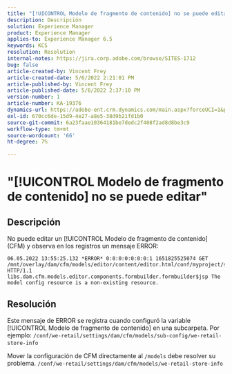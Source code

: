 ```yaml
---
title: "[!UICONTROL Modelo de fragmento de contenido] no se puede editar"
description: Descripción
solution: Experience Manager
product: Experience Manager
applies-to: Experience Manager 6.5
keywords: KCS
resolution: Resolution
internal-notes: https://jira.corp.adobe.com/browse/SITES-1712
bug: false
article-created-by: Vincent Frey
article-created-date: 5/6/2022 2:21:01 PM
article-published-by: Vincent Frey
article-published-date: 5/6/2022 2:37:10 PM
version-number: 1
article-number: KA-19376
dynamics-url: https://adobe-ent.crm.dynamics.com/main.aspx?forceUCI=1&pagetype=entityrecord&etn=knowledgearticle&id=c91330bb-47cd-ec11-a7b5-6045bd00db25
exl-id: 670cc6de-15d9-4e27-a8e5-38d9b21fd1b0
source-git-commit: 6a23faae10364181be7dedc2f408f2ad8d8be3c9
workflow-type: tm+mt
source-wordcount: '66'
ht-degree: 7%

---
```


# &quot;[!UICONTROL Modelo de fragmento de contenido] no se puede editar&quot;

## Descripción


No puede editar un [!UICONTROL Modelo de fragmento de contenido] (CFM) y observa en los registros un mensaje ERROR:

```
06.05.2022 13:55:25.132 *ERROR* 0:0:0:0:0:0:0:1 1651825525074 GET 
/mnt/overlay/dam/cfm/models/editor/content/editor.html/conf/myproject/settings/dam/cfm/models/mycompanymodels HTTP/1.1 
libs.dam.cfm.models.editor.components.formbuilder.formbuilder$jsp The model config resource is a non-existing resource.
```

## Resolución


Este mensaje de ERROR se registra cuando configuró la variable [!UICONTROL Modelo de fragmento de contenido] en una subcarpeta.
Por ejemplo: `/conf/we-retail/settings/dam/cfm/models/sub-config/we-retail-store-info` 

Mover la configuración de CFM directamente al `/models` debe resolver su problema.
`/conf/we-retail/settings/dam/cfm/models/we-retail-store-info`
